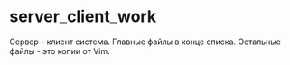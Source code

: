 # server_client_work
Сервер - клиент система. 
Главные файлы в конце списка. Остальные файлы - это копии от Vim.
